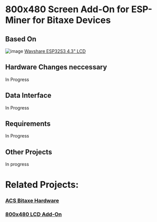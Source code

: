 # 800x480 Screen Add-On for ESP-Miner for Bitaxe Devices

## Based On 
![image](https://github.com/user-attachments/assets/b7c3f45b-9023-491d-a716-e8a729b3063f)
[Wavshare ESP32S3 4.3" LCD](https://www.waveshare.com/wiki/ESP32-S3-Touch-LCD-4.3)
## Hardware Changes neccessary 
In Progress

## Data Interface
In Progress

## Requirements
In Progress

## Other Projects 
In progress

# Related Projects:
### [ACS Bitaxe Hardware](https://github.com/Advanced-Crypto-Services/acs-bitaxe)
### [800x480 LCD Add-On](https://github.com/Advanced-Crypto-Services/acs-bitaxe-lcd-800x480)

